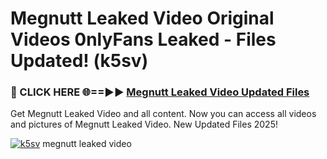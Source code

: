 # Megnutt Leaked Video Original Videos 0nlyFans Leaked - Files Updated! (k5sv)

<h3>🔴 CLICK HERE 🌐==►► <a href="https://tinyurl.com/2jnfzry5" rel="nofollow">Megnutt Leaked Video Updated Files</a></h3>

Get Megnutt Leaked Video and all content. Now you can access all videos and pictures of Megnutt Leaked Video. New Updated Files 2025!

[![k5sv](https://i.imgur.com/GyGTBgg.gif)](https://tinyurl.com/2jnfzry5)
megnutt leaked video